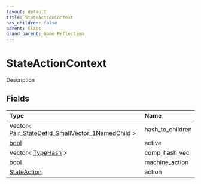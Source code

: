 ```yaml
---
layout: default
title: StateActionContext
has_children: false
parent: Class
grand_parent: Game Reflection
---
```

# StateActionContext
Description 

## Fields

| Type | Name |
|:----------|:--------------|
| Vector< [Pair_StateDefId_SmallVector_1NamedChild](/riftbreaker-wiki/docs/game-reflection/classes/pair__state_def_id__small_vector_1_named_child/) > | hash_to_children |
| [bool](/riftbreaker-wiki/docs/game-reflection/components/bool/) | active |
| Vector< [TypeHash](/riftbreaker-wiki/docs/game-reflection/enums/type_hash/) > | comp_hash_vec |
| [bool](/riftbreaker-wiki/docs/game-reflection/components/bool/) | machine_action |
| [StateAction](/riftbreaker-wiki/docs/game-reflection/classes/state_action/) | action |

